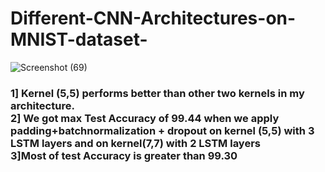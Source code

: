 # Different-CNN-Architectures-on-MNIST-dataset-

![Screenshot (69)](https://user-images.githubusercontent.com/48092244/62712918-72886180-ba19-11e9-928c-8524f39d4391.png)

<h3>1] Kernel (5,5) performs better than other two kernels in my architecture.<br>
2] We got max Test Accuracy of 99.44 when we apply padding+batchnormalization + dropout on kernel (5,5) with 3 LSTM layers and on kernel(7,7) with 2 LSTM  layers <br>
3]Most of test Accuracy is greater than 99.30 <br></h3>
